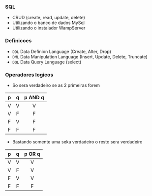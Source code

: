 ### SQL
- CRUD (create, read, update, delete)
- Utilizando o banco de dados MySql
- Utilizando o instalador WampServer

### Definicoes
- `DDL` Data Definion Language (Create, Alter, Drop)
- `DML` Data Manipulation Language (Insert, Update, Delete, Truncate)
- `DQL` Data Query Language (select)

### Operadores logicos
- So sera verdadeiro se as 2 primeiras forem

|   p   |   q   |   p AND q   |
| :--:  | :--:  |     :--:    |
|   V   |   V   |      V      |
|   V   |   F   |      F      |
|   F   |   V   |      F      |
|   F   |   F   |      F      |


- Bastando somente uma seka verdadeiro o resto sera verdadeiro

|   p   |   q   |   p OR q    |
| :--:  | :--:  |     :--:    |
|   V   |   V   |      V      |
|   V   |   F   |      V      |
|   F   |   V   |      V      |
|   F   |   F   |      F      |
